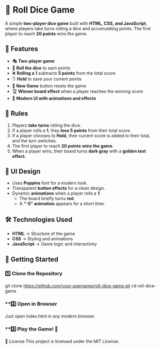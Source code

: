 # 🎲 Roll Dice Game

A simple **two-player dice game** built with **HTML, CSS, and JavaScript**, where players take turns rolling a dice and accumulating points. The first player to reach **20 points** wins the game.

## 🚀 Features
- 🎭 **Two-player game**
- 🎲 **Roll the dice** to earn points
- ❌ **Rolling a 1** subtracts **5 points** from the total score
- ✋ **Hold** to save your current points
- 🔄 **New Game** button resets the game
- 🏆 **Winner board effect** when a player reaches the winning score
- 🎨 **Modern UI with animations and effects**

## 📜 Rules
1. Players **take turns** rolling the dice.
2. If a player rolls a **1**, they **lose 5 points** from their total score.
3. If a player chooses to **Hold**, their current score is added to their total, and the turn switches.
4. The first player to reach **20 points** **wins the game**.
5. When a player wins, their board turns **dark gray** with a **golden text effect**.

## 🎨 UI Design
- Uses **Poppins** font for a modern look.
- Transparent **button effects** for a clean design.
- Dynamic **animations** when a player rolls a **1**:
  - The board briefly turns **red**.
  - A **"-5" animation** appears for a short time.

## 🛠️ Technologies Used
- **HTML** → Structure of the game
- **CSS** → Styling and animations
- **JavaScript** → Game logic and interactivity

## 🚀 Getting Started

### **1️⃣ Clone the Repository**
git clone https://github.com/your-username/roll-dice-game.git
cd roll-dice-game
### **2️⃣ Open in Browser
Just open index.html in any modern browser.

### **3️⃣ Play the Game! 🎲

📜 License
This project is licensed under the MIT License.
